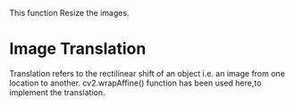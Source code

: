 
This function Resize the images.

# Image Translation

Translation refers to the rectilinear shift of an object i.e. an image from one location to another.
cv2.wrapAffine() function has been used here,to implement the translation.
